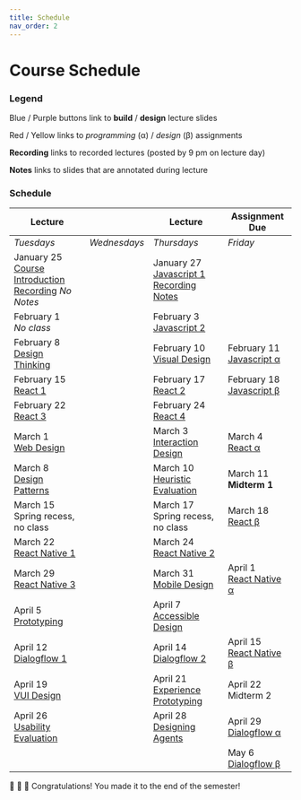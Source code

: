 ```yaml
---
title: Schedule
nav_order: 2
---
```


# Course Schedule

<!-- To provide students with complete course content, the links below provide course slides from last year, and the slides will be updated by the time of each class. Assignment descriptions will also be updated when they are announced in class. -->

### Legend

<a class="label label-blue" >Blue</a> / <a class="label label-purple" >Purple</a> buttons link to **build** / **design** lecture slides

<a class="label label-red" >Red</a> / <a class="label label-yellow">Yellow</a> links to *programming* (&alpha;) / *design* (&beta;) assignments

<a>**Recording**</a> links to recorded lectures (posted by 9 pm on lecture day)

<a>**Notes**</a> links to slides that are annotated during lecture

### Schedule

<table>
  <thead>
    <tr>
      <th><strong>Lecture</strong></th>
      <th><strong></strong></th>
      <th><strong>Lecture</strong></th>
      <th><strong>Assignment Due</strong></th>
    </tr>
  </thead>
  <tbody>
    <tr>
      <td><em>Tuesdays</em></td>
      <td><em>Wednesdays</em></td>
      <td><em>Thursdays</em></td>
      <td><em>Friday</em></td>
    </tr>
    <tr>
      <td>January 25<br />  
        <span class="fs-3"><a target="_blank" class="btn" href="">Course Introduction</a></span><br />
        <a target="_blank" href="lectures/01-Course-Introduction.pdf">Recording</a> <em>No Notes</em>
      </td>
      <td></td>
      <td>January 27<br />
        <span class="fs-3"><a target="_blank" class="btn btn-blue" href="">Javascript 1</a></span><br />
        <a target="_blank" href="">Recording</a> <a target="_blank" href="">Notes</a>
      </td>
      <td></td>
    </tr>
    <tr>
      <td>February 1<br />     
      <em>No class</em></td>
      <td></td>
      <td>February 3<br />
        <span class="fs-3"><a target="_blank" class="btn btn-blue" href="">Javascript 2</a></span><br />
        <!-- <a target="_blank" href=""><strong>Stream</strong></a> <a target="_blank" href=""><strong>Kaltura</strong></a> <a target="_blank" >Notes</a> -->
      </td>
      <td></td>
    </tr>
    <tr>
      <td>February 8<br />
        <span class="fs-3"><a target="_blank" class="btn btn-purple" href="">Design Thinking</a></span>
      </td>
      <td></td>
      <td>February 10<br />
        <span class="fs-3"><a target="_blank" class="btn btn-purple" href="">Visual Design</a></span>
      </td>
      <td>February 11<br />
        <span class="fs-3"><a target="_blank" class="btn bg-red-200 text-grey-lt-000" href="">Javascript &alpha;</a></span>
      </td>
    </tr>
    <tr>
      <td>February 15<br />
        <span class="fs-3"><a target="_blank" class="btn btn-blue" href="">React 1</a></span>
      </td>
      <td></td>
      <td>February 17<br />
        <span class="fs-3"><a target="_blank" class="btn btn-blue" href="">React 2</a></span>
      </td>
      <td>February 18<br />
        <span class="fs-3"><a target="_blank" class="btn bg-yellow-100 text-grey-dk-250" href="">Javascript &beta;</a></span>
      </td>
    </tr>
    <tr>
      <td>February 22<br />
        <span class="fs-3"><a target="_blank" class="btn btn-blue" href="">React 3</a></span>
      </td>     
      <td></td>
      <td>February 24<br />
        <span class="fs-3"><a target="_blank" class="btn btn-blue" href="">React 4</a></span>
      </td>
      <td>
      </td>
    </tr>
    <tr>
      <td>March 1<br />
        <span class="fs-3"><a target="_blank" class="btn btn-purple" href="">Web Design</a></span>
      </td>
      <td></td>
      <td>March 3<br />
        <span class="fs-3"><a target="_blank" class="btn btn-purple" href="">Interaction Design</a></span>
      </td>
      <td>March 4<br />
        <span class="fs-3"><a target="_blank" class="btn bg-red-200 text-grey-lt-000" href="">React &alpha;</a></span>
      </td>
    </tr>
    <tr>
      <td>March 8<br />
        <span class="fs-3"><a target="_blank" class="btn btn-purple" href="">Design Patterns</a></span>
      </td>
      <td></td>
      <td>March 10<br />
        <span class="fs-3"><a target="_blank" class="btn btn-purple" href="">Heuristic Evaluation</a></span>
      </td>
      <td>March 11<br />
        <Strong>Midterm 1</Strong>
      </td>
    </tr>
    <tr>
      <td>March 15<br />
        Spring recess, no class
      </td>
      <td></td>
      <td>March 17<br />
        Spring recess, no class
      </td>
      <td>March 18<br />
        <span class="fs-3"><a target="_blank" class="btn bg-yellow-100 text-grey-dk-250" href="">React &beta;</a></span> 
      </td>
    </tr>
    <tr>
      <td>March 22<br />
        <span class="fs-3"><a target="_blank" class="btn btn-blue" href="">React Native 1</a></span>
      </td>
      <td>
      </td>
      <td>March 24<br />
        <span class="fs-3"><a target="_blank" class="btn btn-blue" href="">React Native 2</a></span> <br />
      </td>
      <td>
      </td>
    </tr>
    <tr>
      <td>March 29<br />
        <span class="fs-3"><a target="_blank" class="btn btn-blue" href="">React Native 3</a></span>
      </td>
      <td></td>
      <td>March 31<br />
        <span class="fs-3"><a target="_blank" class="btn btn-purple" href="">Mobile Design</a></span>
      </td>
      <td>April 1<br />
        <span class="fs-3"><a target="_blank" class="btn bg-red-200 text-grey-lt-000" href="">React Native &alpha;</a></span>
      </td>
    </tr>
    <tr>
      <td>April 5<br />
        <span class="fs-3"><a target="_blank" class="btn btn-purple" href="">Prototyping</a></span>
      </td>
      <td></td>
      <td>April 7<br />
        <span class="fs-3"><a target="_blank" class="btn btn-purple" href="">Accessible Design</a><br /></span>
      </td>
      <td>
      </td>
    </tr>
    <tr>
      <td>April 12<br />
        <span class="fs-3"><a target="_blank" class="btn btn-blue" href="">Dialogflow 1</a></span>
      </td>
      <td></td>
      <td>April 14<br />
        <span class="fs-3"><a target="_blank" class="btn btn-blue" href="">Dialogflow 2</a></span>
      </td>
      <td>April 15<br />
        <span class="fs-3"><a target="_blank" class="btn bg-yellow-100 text-grey-dk-250" href="">React Native &beta;</a></span>
      </td>
    </tr>
    <tr>
      <td>April 19<br />
        <span class="fs-3"><a target="_blank" class="btn btn-purple" href="">VUI Design</a></span>
      </td>
      <td>
      </td>
      <td>April 21<br />
        <span class="fs-3"><a target="_blank" class="btn btn-purple" href="">Experience Prototyping</a></span>
      </td>
      <td>April 22<br />
        Midterm 2
      </td>
    </tr>
    <tr>
      <td>April 26<br />
        <span class="fs-3"><a target="_blank" class="btn btn-purple" href="">Usability Evaluation</a></span>
      </td>
      <td></td>
      <td>April 28<br />
        <span class="fs-3"><a target="_blank" class="btn btn-purple" href="">Designing Agents</a></span>
      </td>
      <td>April 29<br />
        <span class="fs-3"><a target="_blank" class="btn bg-red-200 text-grey-lt-000" href="">Dialogflow &alpha;</a></span>
      </td>
    </tr>
    <tr>
      <td></td>
      <td></td>
      <td></td>
      <td>May 6<br />
        <span class="fs-3"><a target="_blank" class="btn bg-yellow-100 text-grey-dk-250" href="">Dialogflow &beta;</a></span>
      </td>    
    </tr>
  </tbody>
</table>


<!-- --- -->

🎉 🥳 🎊 Congratulations! You made it to the end of the semester!
